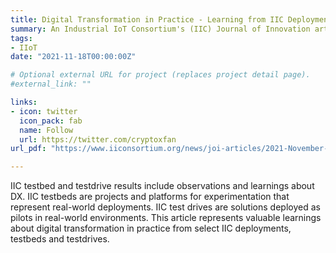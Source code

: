 ```yaml
---
title: Digital Transformation in Practice - Learning from IIC Deployments
summary: An Industrial IoT Consortium's (IIC) Journal of Innovation article providing valuable insights into digtial transformation for IIoT
tags:
- IIoT 
date: "2021-11-18T00:00:00Z"

# Optional external URL for project (replaces project detail page).
#external_link: ""

links:
- icon: twitter
  icon_pack: fab
  name: Follow
  url: https://twitter.com/cryptoxfan
url_pdf: "https://www.iiconsortium.org/news/joi-articles/2021-November-JOI-Digital-Transformation-in-Practice-Learning-from-IIC-Deployments.pdf"

---
```

IIC testbed and testdrive results include observations and learnings about DX. IIC testbeds are projects and platforms for experimentation that represent real-world deployments. IIC test drives are solutions deployed as pilots in real-world environments. This article represents valuable learnings about digital transformation in practice from select IIC deployments, testbeds and testdrives.